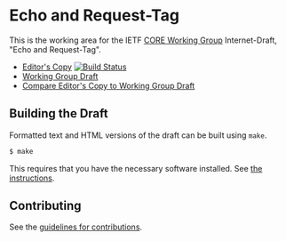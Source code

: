 # Echo and Request-Tag

This is the working area for the IETF [CORE Working Group](https://datatracker.ietf.org/wg/core/documents/) Internet-Draft, "Echo and Request-Tag".

* [Editor's Copy](https://core-wg.github.io/echo-request-tag/#go.draft-ietf-core-echo-request-tag.html) [![Build Status](https://travis-ci.org/core-wg/echo-request-tag.svg?branch=master)](https://travis-ci.org/core-wg/echo-request-tag)
* [Working Group Draft](https://tools.ietf.org/html/draft-ietf-core-echo-request-tag)
* [Compare Editor's Copy to Working Group Draft](https://core-wg.github.io/echo-request-tag/#go.draft-ietf-core-echo-request-tag.diff)


## Building the Draft

Formatted text and HTML versions of the draft can be built using `make`.

```sh
$ make
```

This requires that you have the necessary software installed.  See
[the instructions](https://github.com/martinthomson/i-d-template/blob/master/doc/SETUP.md).


## Contributing

See the [guidelines for contributions](https://github.com/core-wg/echo-request-tag/blob/master/CONTRIBUTING.md).
